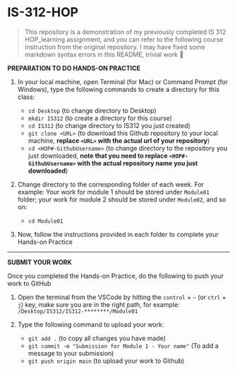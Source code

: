 # IS-312-HOP
>This repository is a demonstration of my previously completed IS 312 HOP_learning assignment, and you can refer to the following course instruction from the original repository.
>I may have fixed some markdown syntax errors in this README, trivial work 🤣

**PREPARATION TO DO HANDS-ON PRACTICE**

1. In your local machine, open Terminal (for Mac) or Command Prompt (for Windows), type the following commands to create a directory for this class:  
   * `cd Desktop` (to change directory to Desktop)
   * `mkdir IS312` (to create a directory for this course)
   * `cd IS312` (to change directory to IS312 you just created)
   * `git clone <URL>` (to download this Github repository to your local machine, **replace `<URL>` with the actual url of your repository**)
   * `cd <HOP#-GithubUsername>` (to change directory to the repository you just downloaded, **note that you need to replace `<HOP#-GithubUsername>` with the actual repository name you just downloaded**)

2. Change directory to the corresponding folder of each week. For example: Your work for module 1 should be stored under `Module01` folder; your work for module 2 should be stored under `Module02`, and so on:

   * `cd Module01`

3. Now, follow the instructions provided in each folder to complete your Hands-on Practice

---

**SUBMIT YOUR WORK**

Once you completed the Hands-on Practice, do the following to push your work to GitHub

1. Open the terminal from the VSCode by hitting the `control` + `~` (or `ctrl` + `j`) key, make sure you are in the right path, for example: `/Desktop/IS312/IS312-********/Module01`

2. Type the following command to upload your work:
   * `git add .` (to copy all changes you have made)
   * `git commit -m "Submission for Module 1 - Your name"` (To add a message to your submission)
   * `git push origin main` (to upload your work to Github)